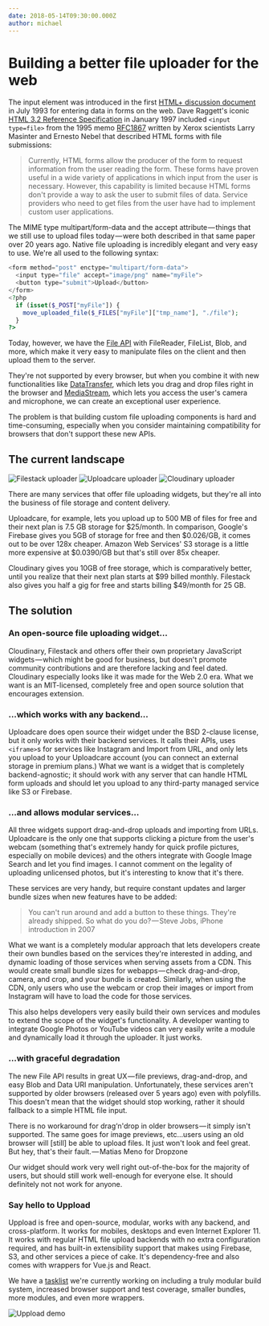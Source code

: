 ```yaml
---
date: 2018-05-14T09:30:00.000Z
author: michael
---
```


# Building a better file uploader for the web

The input element was introduced in the first [HTML+ discussion document](https://www.w3.org/MarkUp/HTMLPlus/htmlplus_41.html) in July 1993 for entering data in forms on the web. Dave Raggett's iconic [HTML 3.2 Reference Specification](https://www.w3.org/TR/2018/SPSD-html32-20180315/#input) in January 1997 included `<input type=file>` from the 1995 memo [RFC1867](https://www.ietf.org/rfc/rfc1867.txt) written by Xerox scientists Larry Masinter and Ernesto Nebel that described HTML forms with file submissions:

> Currently, HTML forms allow the producer of the form to request information from the user reading the form. These forms have proven useful in a wide variety of applications in which input from the user is necessary. However, this capability is limited because HTML forms don't provide a way to ask the user to submit files of data. Service providers who need to get files from the user have had to implement custom user applications.

The MIME type multipart/form-data and the accept attribute — things that we still use to upload files today — were both described in that same paper over 20 years ago. Native file uploading is incredibly elegant and very easy to use. We're all used to the following syntax:

```php
<form method="post" enctype="multipart/form-data">
  <input type="file" accept="image/png" name="myFile">
  <button type="submit">Upload</button>
</form>
<?php
  if (isset($_POST["myFile"]) {
    move_uploaded_file($_FILES["myFile"]["tmp_name"], "./file");
  }
?>
```

Today, however, we have the [File API](https://developer.mozilla.org/en-US/docs/Web/API/File) with FileReader, FileList, Blob, and more, which make it very easy to manipulate files on the client and then upload them to the server.

They're not supported by every browser, but when you combine it with new functionalities like [DataTransfer](https://developer.mozilla.org/en-US/docs/Web/API/DataTransfer), which lets you drag and drop files right in the browser and [MediaStream](https://developer.mozilla.org/en-US/docs/Web/API/MediaStream), which lets you access the user's camera and microphone, we can create an exceptional user experience.

The problem is that building custom file uploading components is hard and time-consuming, especially when you consider maintaining compatibility for browsers that don't support these new APIs.

## The current landscape

![Filestack uploader](/assets/blog/filestack.png)
![Uploadcare uploader](/assets/blog/uploadcare.png)
![Cloudinary uploader](/assets/blog/cloudinary.png)

There are many services that offer file uploading widgets, but they're all into the business of file storage and content delivery.

Uploadcare, for example, lets you upload up to 500 MB of files for free and their next plan is 7.5 GB storage for $25/month. In comparison, Google's Firebase gives you 5GB of storage for free and then $0.026/GB, it comes out to be over 128x cheaper. Amazon Web Services' S3 storage is a little more expensive at $0.0390/GB but that's still over 85x cheaper.

Cloudinary gives you 10GB of free storage, which is comparatively better, until you realize that their next plan starts at $99 billed monthly. Filestack also gives you half a gig for free and starts billing $49/month for 25 GB.

## The solution

### An open-source file uploading widget…

Cloudinary, Filestack and others offer their own proprietary JavaScript widgets — which might be good for business, but doesn't promote community contributions and are therefore lacking and feel dated. Cloudinary especially looks like it was made for the Web 2.0 era. What we want is an MIT-licensed, completely free and open source solution that encourages extension.

### …which works with any backend…

Uploadcare does open source their widget under the BSD 2-clause license, but it only works with their backend services. It calls their APIs, uses `<iframe>`s for services like Instagram and Import from URL, and only lets you upload to your Uploadcare account (you can connect an external storage in premium plans.) What we want is a widget that is completely backend-agnostic; it should work with any server that can handle HTML form uploads and should let you upload to any third-party managed service like S3 or Firebase.

### …and allows modular services…

All three widgets support drag-and-drop uploads and importing from URLs. Uploadcare is the only one that supports clicking a picture from the user's webcam (something that's extremely handy for quick profile pictures, especially on mobile devices) and the others integrate with Google Image Search and let you find images. I cannot comment on the legality of uploading unlicensed photos, but it's interesting to know that it's there.

These services are very handy, but require constant updates and larger bundle sizes when new features have to be added:

> You can't run around and add a button to these things. They're already shipped. So what do you do? — Steve Jobs, iPhone introduction in 2007

What we want is a completely modular approach that lets developers create their own bundles based on the services they're interested in adding, and dynamic loading of those services when serving assets from a CDN. This would create small bundle sizes for webapps — check drag-and-drop, camera, and crop, and your bundle is created. Similarly, when using the CDN, only users who use the webcam or crop their images or import from Instagram will have to load the code for those services.

This also helps developers very easily build their own services and modules to extend the scope of the widget's functionality. A developer wanting to integrate Google Photos or YouTube videos can very easily write a module and dynamically load it through the uploader. It just works.

### …with graceful degradation

The new File API results in great UX — file previews, drag-and-drop, and easy Blob and Data URI manipulation. Unfortunately, these services aren't supported by older browsers (released over 5 years ago) even with polyfills. This doesn't mean that the widget should stop working, rather it should fallback to a simple HTML file input.

There is no workaround for drag‘n'drop in older browsers — it simply isn't supported. The same goes for image previews, etc…users using an old browser will \[still] be able to upload files. It just won't look and feel great. But hey, that's their fault. — Matias Meno for Dropzone

Our widget should work very well right out-of-the-box for the majority of users, but should still work well-enough for everyone else. It should definitely not not work for anyone.

### Say hello to Uppload

Uppload is free and open-source, modular, works with any backend, and cross-platform. It works for mobiles, desktops and even Internet Explorer 11. It works with regular HTML file upload backends with no extra configuration required, and has built-in extensibility support that makes using Firebase, S3, and other services a piece of cake. It's dependency-free and also comes with wrappers for Vue.js and React.

We have a [tasklist](https://github.com/elninotech/uppload) we're currently working on including a truly modular build system, increased browser support and test coverage, smaller bundles, more modules, and even more wrappers.

![Uppload demo](/assets/blog/v1-demo.gif)

